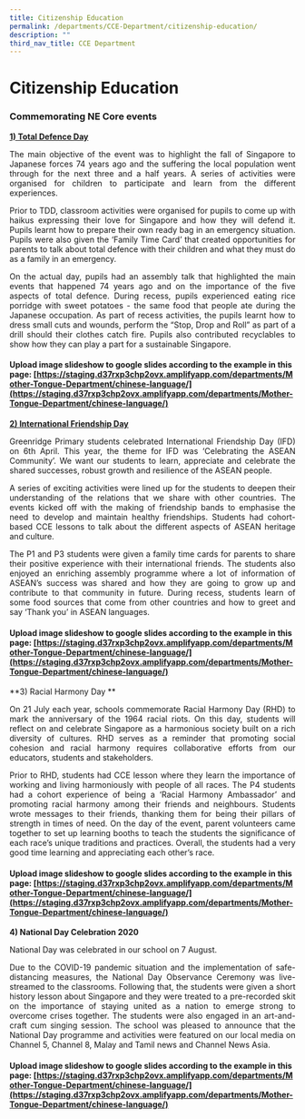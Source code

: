 ```yaml
---
title: Citizenship Education
permalink: /departments/CCE-Department/citizenship-education/
description: ""
third_nav_title: CCE Department
---
```

# Citizenship Education
### Commemorating NE Core events

<u><b>1) Total Defence Day</b></u>

<p style="text-align: justify;">The main objective of the event was to highlight the fall of Singapore to Japanese forces 74 years ago and the suffering the local population went through for the next three and a half years. A series of activities were organised for children to participate and learn from the different experiences. </p>

<p style="text-align: justify;">Prior to TDD, classroom activities were organised for pupils to come up with haikus expressing their love for Singapore and how they will defend it. Pupils learnt how to prepare their own ready bag in an emergency situation. Pupils were also given the ‘Family Time Card’ that created opportunities for parents to talk about total defence with their children and what they must do as a family in an emergency.</p>

<p style="text-align: justify;">On the actual day, pupils had an assembly talk that highlighted the main events that happened 74 years ago and on the importance of the five aspects of total defence. During recess, pupils experienced eating rice porridge with sweet potatoes - the same food that people ate during the Japanese occupation. As part of recess activities, the pupils learnt how to dress small cuts and wounds, perform the “Stop, Drop and Roll” as part of a drill should their clothes catch fire. Pupils also contributed recyclables to show how they can play a part for a sustainable Singapore.</p>

#### Upload image slideshow to google slides according to the example in this page: [https://staging.d37rxp3chp2ovx.amplifyapp.com/departments/Mother-Tongue-Department/chinese-language/](https://staging.d37rxp3chp2ovx.amplifyapp.com/departments/Mother-Tongue-Department/chinese-language/)

<u><b>2) International Friendship Day</b></u>

<p style="text-align: justify;">Greenridge Primary students celebrated International Friendship Day (IFD) on 6th April. This year, the theme for IFD was ‘Celebrating the ASEAN Community’. We want our students to learn, appreciate and celebrate the shared successes, robust growth and resilience of the ASEAN people. </p>

<p style="text-align: justify;">A series of exciting activities were lined up for the students to deepen their understanding of the relations that we share with other countries. The events kicked off with the making of friendship bands to emphasise the need to develop and maintain healthy friendships. Students had cohort-based CCE lessons to talk about the different aspects of ASEAN heritage and culture. </p>

<p style="text-align: justify;">The P1 and P3 students were given a family time cards for parents to share their positive experience with their international friends. The students also enjoyed an enriching assembly programme where a lot of information of ASEAN’s success was shared and how they are going to grow up and contribute to that community in future. During recess, students learn of some food sources that come from other countries and how to greet and say ‘Thank you’ in ASEAN languages.</p>

#### Upload image slideshow to google slides according to the example in this page: [https://staging.d37rxp3chp2ovx.amplifyapp.com/departments/Mother-Tongue-Department/chinese-language/](https://staging.d37rxp3chp2ovx.amplifyapp.com/departments/Mother-Tongue-Department/chinese-language/)

**3) Racial Harmony Day ** 

<p style="text-align: justify;">On 21 July each year, schools commemorate Racial Harmony Day (RHD) to mark the anniversary of the 1964 racial riots. On this day, students will reflect on and celebrate Singapore as a harmonious society built on a rich diversity of cultures. RHD serves as a reminder that promoting social cohesion and racial harmony requires collaborative efforts from our educators, students and stakeholders. </p>

<p style="text-align: justify;">Prior to RHD, students had CCE lesson where they learn the importance of working and living harmoniously with people of all races. The P4 students had a cohort experience of being a ‘Racial Harmony Ambassador’ and promoting racial harmony among their friends and neighbours. Students wrote messages to their friends, thanking them for being their pillars of strength in times of need. On the day of the event, parent volunteers came together to set up learning booths to teach the students the significance of each race’s unique traditions and practices. Overall, the students had a very good time learning and appreciating each other’s race.</p>

#### Upload image slideshow to google slides according to the example in this page: [https://staging.d37rxp3chp2ovx.amplifyapp.com/departments/Mother-Tongue-Department/chinese-language/](https://staging.d37rxp3chp2ovx.amplifyapp.com/departments/Mother-Tongue-Department/chinese-language/)

**4) National Day Celebration 2020**  

National Day was celebrated in our school on 7 August.  
  
<p style="text-align: justify;">Due to the COVID-19 pandemic situation and the implementation of safe-distancing measures, the National Day Observance Ceremony was live-streamed to the classrooms. Following that, the students were given a short history lesson about Singapore and they were treated to a pre-recorded skit on the importance of staying united as a nation to emerge strong to overcome crises together. The students were also engaged in an art-and-craft cum singing session. The school was pleased to announce that the National Day programme and activities were featured on our local media on Channel 5, Channel 8, Malay and Tamil news and Channel News Asia.</p>

#### Upload image slideshow to google slides according to the example in this page: [https://staging.d37rxp3chp2ovx.amplifyapp.com/departments/Mother-Tongue-Department/chinese-language/](https://staging.d37rxp3chp2ovx.amplifyapp.com/departments/Mother-Tongue-Department/chinese-language/)